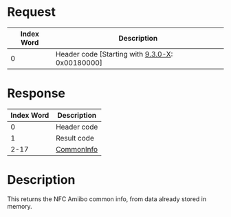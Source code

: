 # Request

| Index Word | Description                                                              |
|------------|--------------------------------------------------------------------------|
| 0          | Header code \[Starting with [9.3.0-X](9.3.0-21 "wikilink"): 0x00180000\] |

# Response

| Index Word | Description                                      |
|------------|--------------------------------------------------|
| 0          | Header code                                      |
| 1          | Result code                                      |
| 2-17       | [CommonInfo](NFC_Services#CommonInfo "wikilink") |

# Description

This returns the NFC Amiibo common info, from data already stored in
memory.
